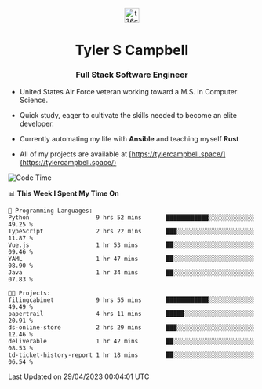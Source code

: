 <p align="center">
<a href="https://www.linkedin.com/in/t36campbell" target="blank"><img align="center" src="https://ik.imagekit.io/t36campbell/Portfolio/linkedin.png.original_m8bbGgPh6.png" alt="t36campbell" height="30" width="30" /></a>
</p>
<h1 align="center">Tyler S Campbell</h1>
<h3 align="center">Full Stack Software Engineer</h3>

* United States Air Force veteran working toward a M.S. in Computer Science.

* Quick study, eager to cultivate the skills needed to become an elite developer.

* Currently automating my life with **Ansible** and teaching myself **Rust**

* All of my projects are available at [https://tylercampbell.space/](https://tylercampbell.space/)

<!--START_SECTION:waka-->
![Code Time](http://img.shields.io/badge/Code%20Time-2%2C433%20hrs%2048%20mins-blue)

📊 **This Week I Spent My Time On** 

```text
💬 Programming Languages: 
Python                   9 hrs 52 mins       ████████████░░░░░░░░░░░░░   49.25 % 
TypeScript               2 hrs 22 mins       ███░░░░░░░░░░░░░░░░░░░░░░   11.87 % 
Vue.js                   1 hr 53 mins        ██░░░░░░░░░░░░░░░░░░░░░░░   09.46 % 
YAML                     1 hr 47 mins        ██░░░░░░░░░░░░░░░░░░░░░░░   08.90 % 
Java                     1 hr 34 mins        ██░░░░░░░░░░░░░░░░░░░░░░░   07.83 % 

🐱‍💻 Projects: 
filingcabinet            9 hrs 55 mins       ████████████░░░░░░░░░░░░░   49.49 % 
papertrail               4 hrs 11 mins       █████░░░░░░░░░░░░░░░░░░░░   20.91 % 
ds-online-store          2 hrs 29 mins       ███░░░░░░░░░░░░░░░░░░░░░░   12.46 % 
deliverable              1 hr 42 mins        ██░░░░░░░░░░░░░░░░░░░░░░░   08.53 % 
td-ticket-history-report 1 hr 18 mins        ██░░░░░░░░░░░░░░░░░░░░░░░   06.54 % 
```


 Last Updated on 29/04/2023 00:04:01 UTC
<!--END_SECTION:waka-->
